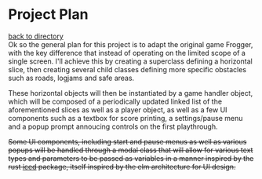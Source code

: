 # Project Plan
[back to directory](README.MD#directory)  
Ok so the general plan for this project is to adapt the original game Frogger, with the key difference that instead of operating on the limited scope of a single screen. 
I'll achieve this by creating a superclass defining a horizontal slice, then creating several child classes defining more specific obstacles such as roads, logjams and safe areas. 

These horizontal objects will then be instantiated by a game handler object, which will be composed of a periodically updated linked list of the aforementioned slices as well as a player object, as well as a few UI components such as a textbox for score printing, a settings/pause menu and a popup prompt annoucing controls on the first playthrough.

~~Some UI components, including start and pause menus as well as various popups will be handled through a modal class that will allow for various text types and parameters to be passed as variables in a manner inspired by the rust [iced](iced.rs) package, itself inspired by the elm architecture for UI design.~~